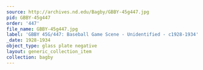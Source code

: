 ```yaml
---
source: http://archives.nd.edu/Bagby/GBBY-45g447.jpg
pid: GBBY-45g447
order: '447'
file_name: GBBY-45g447.jpg
label: 'GBBY 45G/447: Baseball Game Scene - Unidentified - c1928-1934'
_date: 1928-1934
object_type: glass plate negative
layout: generic_collection_item
collection: bagby
---
```

